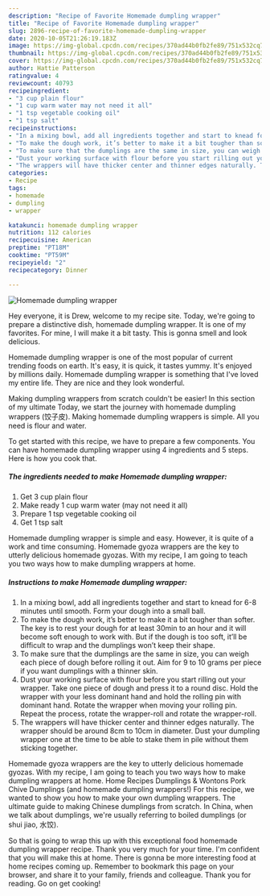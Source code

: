 ```yaml
---
description: "Recipe of Favorite Homemade dumpling wrapper"
title: "Recipe of Favorite Homemade dumpling wrapper"
slug: 2896-recipe-of-favorite-homemade-dumpling-wrapper
date: 2020-10-05T21:26:19.183Z
image: https://img-global.cpcdn.com/recipes/370ad44b0fb2fe89/751x532cq70/homemade-dumpling-wrapper-recipe-main-photo.jpg
thumbnail: https://img-global.cpcdn.com/recipes/370ad44b0fb2fe89/751x532cq70/homemade-dumpling-wrapper-recipe-main-photo.jpg
cover: https://img-global.cpcdn.com/recipes/370ad44b0fb2fe89/751x532cq70/homemade-dumpling-wrapper-recipe-main-photo.jpg
author: Hattie Patterson
ratingvalue: 4
reviewcount: 40793
recipeingredient:
- "3 cup plain flour"
- "1 cup warm water may not need it all"
- "1 tsp vegetable cooking oil"
- "1 tsp salt"
recipeinstructions:
- "In a mixing bowl, add all ingredients together and start to knead for 6-8 minutes until smooth. Form your dough into a small ball."
- "To make the dough work, it’s better to make it a bit tougher than softer. The key is to rest your dough for at least 30min to an hour and it will become soft enough to work with. But if the dough is too soft, it’ll be difficult to wrap and the dumplings won’t keep their shape."
- "To make sure that the dumplings are the same in size, you can weigh each piece of dough before rolling it out. Aim for 9 to 10 grams per piece if you want dumplings with a thinner skin."
- "Dust your working surface with flour before you start rilling out your wrapper. Take one piece of dough and press it to a round disc. Hold the wrapper with your less dominant hand and hold the rolling pin with dominant hand. Rotate the wrapper when moving your rolling pin. Repeat the process, rotate the wrapper-roll and rotate the wrapper-roll."
- "The wrappers will have thicker center and thinner edges naturally. The wrapper should be around 8cm to 10cm in diameter. Dust your dumpling wrapper one at the time to be able to stake them in pile without them sticking together."
categories:
- Recipe
tags:
- homemade
- dumpling
- wrapper

katakunci: homemade dumpling wrapper 
nutrition: 112 calories
recipecuisine: American
preptime: "PT18M"
cooktime: "PT59M"
recipeyield: "2"
recipecategory: Dinner

---
```



![Homemade dumpling wrapper](https://img-global.cpcdn.com/recipes/370ad44b0fb2fe89/751x532cq70/homemade-dumpling-wrapper-recipe-main-photo.jpg)

Hey everyone, it is Drew, welcome to my recipe site. Today, we're going to prepare a distinctive dish, homemade dumpling wrapper. It is one of my favorites. For mine, I will make it a bit tasty. This is gonna smell and look delicious.

Homemade dumpling wrapper is one of the most popular of current trending foods on earth. It's easy, it is quick, it tastes yummy. It's enjoyed by millions daily. Homemade dumpling wrapper is something that I've loved my entire life. They are nice and they look wonderful.

Making dumpling wrappers from scratch couldn&#39;t be easier! In this section of my ultimate Today, we start the journey with homemade dumpling wrappers (饺子皮). Making homemade dumpling wrappers is simple. All you need is flour and water.


To get started with this recipe, we have to prepare a few components. You can have homemade dumpling wrapper using 4 ingredients and 5 steps. Here is how you cook that.

<!--inarticleads1-->

##### The ingredients needed to make Homemade dumpling wrapper:

1. Get 3 cup plain flour
1. Make ready 1 cup warm water (may not need it all)
1. Prepare 1 tsp vegetable cooking oil
1. Get 1 tsp salt


Homemade dumpling wrapper is simple and easy. However, it is quite of a work and time consuming. Homemade gyoza wrappers are the key to utterly delicious homemade gyozas. With my recipe, I am going to teach you two ways how to make dumpling wrappers at home. 

<!--inarticleads2-->

##### Instructions to make Homemade dumpling wrapper:

1. In a mixing bowl, add all ingredients together and start to knead for 6-8 minutes until smooth. Form your dough into a small ball.
1. To make the dough work, it’s better to make it a bit tougher than softer. The key is to rest your dough for at least 30min to an hour and it will become soft enough to work with. But if the dough is too soft, it’ll be difficult to wrap and the dumplings won’t keep their shape.
1. To make sure that the dumplings are the same in size, you can weigh each piece of dough before rolling it out. Aim for 9 to 10 grams per piece if you want dumplings with a thinner skin.
1. Dust your working surface with flour before you start rilling out your wrapper. Take one piece of dough and press it to a round disc. Hold the wrapper with your less dominant hand and hold the rolling pin with dominant hand. Rotate the wrapper when moving your rolling pin. Repeat the process, rotate the wrapper-roll and rotate the wrapper-roll.
1. The wrappers will have thicker center and thinner edges naturally. The wrapper should be around 8cm to 10cm in diameter. Dust your dumpling wrapper one at the time to be able to stake them in pile without them sticking together.


Homemade gyoza wrappers are the key to utterly delicious homemade gyozas. With my recipe, I am going to teach you two ways how to make dumpling wrappers at home. Home Recipes Dumplings &amp; Wontons Pork Chive Dumplings (and homemade dumpling wrappers!) For this recipe, we wanted to show you how to make your own dumpling wrappers. The ultimate guide to making Chinese dumplings from scratch. In China, when we talk about dumplings, we&#39;re usually referring to boiled dumplings (or shui jiao, 水饺). 

So that is going to wrap this up with this exceptional food homemade dumpling wrapper recipe. Thank you very much for your time. I'm confident that you will make this at home. There is gonna be more interesting food at home recipes coming up. Remember to bookmark this page on your browser, and share it to your family, friends and colleague. Thank you for reading. Go on get cooking!
